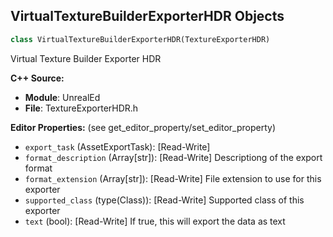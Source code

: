 ## VirtualTextureBuilderExporterHDR Objects

```python
class VirtualTextureBuilderExporterHDR(TextureExporterHDR)
```

Virtual Texture Builder Exporter HDR

**C++ Source:**

- **Module**: UnrealEd
- **File**: TextureExporterHDR.h

**Editor Properties:** (see get_editor_property/set_editor_property)

- ``export_task`` (AssetExportTask):  [Read-Write]
- ``format_description`` (Array[str]):  [Read-Write] Descriptiong of the export format
- ``format_extension`` (Array[str]):  [Read-Write] File extension to use for this exporter
- ``supported_class`` (type(Class)):  [Read-Write] Supported class of this exporter
- ``text`` (bool):  [Read-Write] If true, this will export the data as text

<a id="unreal.TextureExporterPNG"></a>